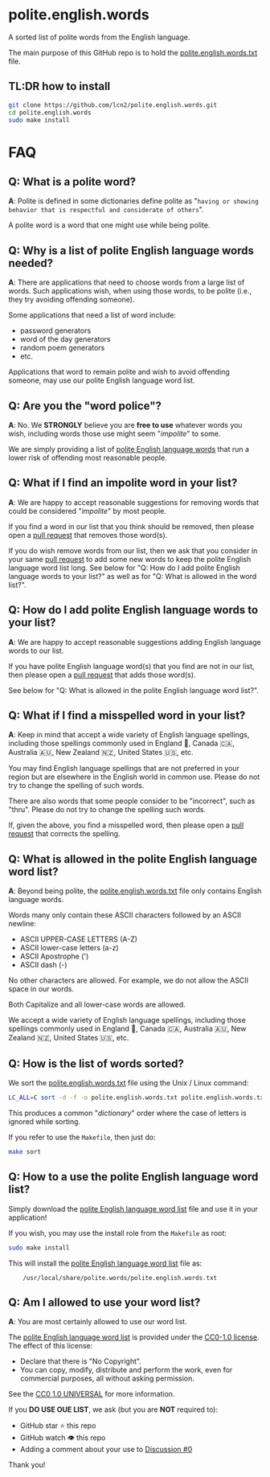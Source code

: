 # polite.english.words

A sorted list of polite words from the English language.

The main purpose of this GitHub repo is to hold the [polite.english.words.txt](https://github.com/lcn2/polite.english.words/polite.english.words.txt) file.

## TL:DR how to install

```sh
git clone https://github.com/lcn2/polite.english.words.git
cd polite.english.words
sudo make install
```

# FAQ

## Q: What is a polite word?

**A**: Polite is defined in some dictionaries define polite as "`having or showing behavior that is respectful and considerate of others`".

A polite word is a word that one might use while being polite.

## Q: Why is a list of polite English language words needed?

**A**: There are applications that need to choose words from a large list of words.  Such applications wish, when using those words, to be polite (i.e., they try avoiding offending someone).

Some applications that need a list of word include:

- password generators
- word of the day generators
- random poem generators
- etc.

Applications that word to remain polite and wish to avoid offending someone, may use our polite English language word list.

## Q: Are you the "word police"?

**A**: No.  We **STRONGLY** believe you are **free to use** whatever words you wish, including words those use might seem "_impolite_" to some.

We are simply providing a list of [polite English language words](https://github.com/lcn2/polite.english.words/blob/master/polite.english.words.txt) that run a lower risk of offending most reasonable people.

## Q: What if I find an impolite word in your list?

**A**: We are happy to accept reasonable suggestions for removing words that could be considered "_impolite_" by most people.

If you find a word in our list that you think should be removed, then please open a [pull request](https://github.com/lcn2/polite.words/pulls) that removes those word(s).

If you do wish remove words from our list, then we ask that you consider in your same [pull request](https://github.com/lcn2/polite.words/pulls) to add some new words to keep the polite English language word list long.   See below for "Q: How do I add polite English language words to your list?" as well as for "Q: What is allowed in the word list?".

## Q: How do I add polite English language words to your list?

**A**: We are happy to accept reasonable suggestions adding English language words to our list.

If you have polite English language word(s) that you find are not in our list, then please open a [pull request](https://github.com/lcn2/polite.words/pulls) that adds those word(s).

See below for "Q: What is allowed in the polite English language word list?".

## Q: What if I find a misspelled word in your list?

**A**: Keep in mind that accept a wide variety of English language spellings, including those spellings commonly used in England 🏴󠁧󠁢󠁥󠁮󠁧󠁿, Canada 🇨🇦, Australia 🇦🇺, New Zealand 🇳🇿, United States 🇺🇸, etc.

You may find English language spellings that are not preferred in your region but are elsewhere in the English world in common use.  Please do not try to change the spelling of such words.

There are also words that some people consider to be "incorrect", such as "thru".  Please do not try to change the spelling such words.

If, given the above, you find a misspelled word, then  please open a [pull request](https://github.com/lcn2/polite.words/pulls) that corrects the spelling.

## Q: What is allowed in the polite English language word list?

**A**: Beyond being polite, the [polite.english.words.txt](https://github.com/lcn2/polite.english.words/blob/master/polite.english.words.txt) file only contains English language words.

Words many only contain these ASCII characters followed by an ASCII newline:

- ASCII UPPER-CASE LETTERS (A-Z)
- ASCII lower-case letters (a-z)
- ASCII Apostrophe (')
- ASCII dash (-)

No other characters are allowed.  For example, we do not allow the ASCII space in our words.

Both Capitalize and all lower-case words are allowed.

We accept a wide variety of English language spellings, including those spellings commonly used in England 🏴󠁧󠁢󠁥󠁮󠁧󠁿, Canada 🇨🇦, Australia 🇦🇺, New Zealand 🇳🇿, United States 🇺🇸, etc.

## Q: How is the list of words sorted?

We sort the [polite.english.words.txt](https://github.com/lcn2/polite.english.words/blob/master/polite.english.words.txt) file using the Unix / Linux command:

```sh
LC_ALL=C sort -d -f -o polite.english.words.txt polite.english.words.txt
```

This produces a common "_dictionary_" order where the case of letters is ignored while sorting.

If you refer to use the `Makefile`, then just do:

```sh
make sort
```

## Q: How to a use the polite English language word list?

Simply download the [polite English language word list](https://github.com/lcn2/polite.english.words/blob/master/polite.english.words.txt) file and use it in your application!

If you wish, you may use the install role from the `Makefile` as root:

```sh
sudo make install
```

This will install the [polite English language word list](https://github.com/lcn2/polite.english.words/blob/master/polite.english.words.txt) file as:

```
    /usr/local/share/polite.words/polite.english.words.txt
```

## Q: Am I allowed to use your word list?

**A**: You are most certainly allowed to use our word list.

The [polite English language word list](https://github.com/lcn2/polite.english.words/blob/master/polite.english.words.txt) is provided under the [CC0-1.0 license](https://github.com/lcn2/polite.words?tab=CC0-1.0-1-ov-file#readme). The effect of this license:

- Declare that there is "No Copyright".
- You can copy, modify, distribute and perform the work, even for commercial purposes, all without asking permission.

See the [CC0 1.0 UNIVERSAL](https://creativecommons.org/publicdomain/zero/1.0/) for more information.

If you **DO USE OUE LIST**, we ask (but you are **NOT** required to):

- GitHub star ⭐️ this repo
- GitHub watch 👁️ this repo
- Adding a comment about your use to [Discussion #0](https://github.com/lcn2/polite.english.words/discussions/1)

Thank you!
